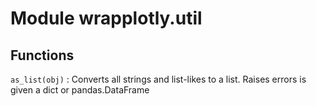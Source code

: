 Module wrapplotly.util
======================

Functions
---------

    
`as_list(obj)`
:   Converts all strings and list-likes to a list.
    Raises errors is given a dict or pandas.DataFrame